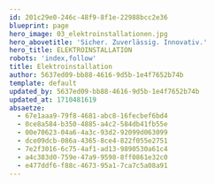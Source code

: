 ```yaml
---
id: 201c29e0-246c-48f9-8f1e-22988bcc2e36
blueprint: page
hero_image: 03_elektroinstallationen.jpg
hero_abovetitle: 'Sicher. Zuverlässig. Innovativ.'
hero_title: ELEKTROINSTALLATION
robots: 'index,follow'
title: Elektroinstallation
author: 5637ed09-bb88-4616-9d5b-1e4f7652b74b
template: default
updated_by: 5637ed09-bb88-4616-9d5b-1e4f7652b74b
updated_at: 1710481619
absaetze:
  - 67e1aaa9-79f8-4681-abc8-16fecbef6bd4
  - 0ce8a584-b350-4885-a4c2-584db41fb55e
  - 00e70623-04a6-4a3c-93d2-92099d063099
  - dce09dcb-086a-4365-8ce4-822f055e2751
  - 7e2f3016-6c75-4af1-ad13-9890530a61c4
  - a4c383d0-759e-47a9-9598-8ff0861e32c0
  - e477ddf6-f88c-4673-95a1-7ca7c5a08a91
---
```

